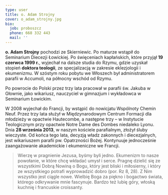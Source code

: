```yaml
---
type: user
title: o. Adam Strojny
cover: o_adam_strojny.jpg
bio:
  job: proboszcz
  phone: 668 332 443
  mail: ''
---
```


**o. Adam Strojny** pochodzi ze Skierniewic. Po maturze wstąpił do Seminarium Diecezji Łowickiej. Po święceniach kapłańskich, które przyjął **19 czerwca 1999 r.**, wyjechał na dalsze studia do Rzymu, gdzie uzyskał stopień **doktora teologii**, ze specjalizacją w zakresie eklezjologii i ekumenizmu. W szóstym roku pobytu we Włoszech był administratorem parafii w Accumoli, na północny wschód od Rzymu.

Po powrocie do Polski przez trzy lata pracował w parafii św. Jakuba w Głownie, jako wikariusz, nauczyciel w gimnazjum i wykładowca w Seminarium Łowickim.

W 2008 wyjechał do Francji, by wstąpić do nowicjatu Wspólnoty Chemin Neuf. Przez trzy lata służył w Międzynarodowym Centrum Formacji dla młodzieży w opactwie Hautecombe, a następne trzy – w Instytucie Teologicznym przy opactwie Notre Dame des Dombes niedaleko Lyonu. Dnia **28 września 2013**, w naszym kościele parafialnym, złożył śluby wieczyste. Od końca tego lata, decyzją władz zakonnych i diecezjalnych, jest wikariuszem parafii pw. Opatrzności Bożej. Kontynuuje jednocześnie zaangażowanie akademickie i ekumeniczne we Francji.

> Wierzę w pragnienie Jezusa, byśmy byli jedno. Ekumenizm to nasze powołanie, w które chcę wkładać umysł i serce. Pragnę dzielić się ze wszystkimi Dobrą Nowiną o Bogu, który jest bliski i miłosierny, i który ze wszystkiego potrafi wyprowadzić dobro (por. Rz 8, 28). Z Nim wszystko jest ciągle nowe. Wielbię Boga za piękno i bogactwo świata, którego odkrywanie mnie fascynuje. Bardzo też lubię góry, włoską kuchnię i francuskie croissanty.
